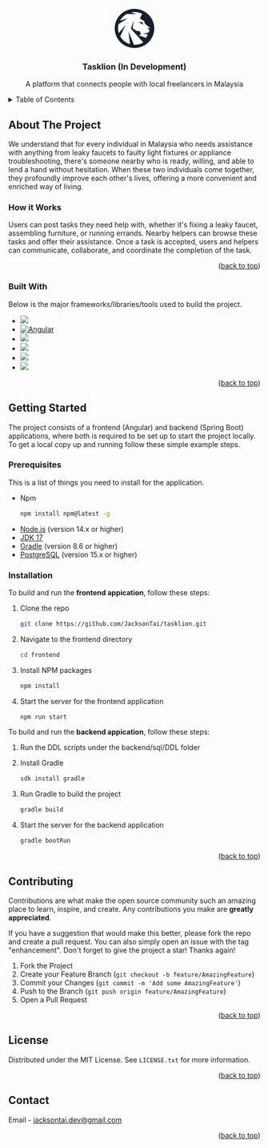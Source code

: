 <!-- Improved compatibility of back to top link: See: https://github.com/othneildrew/Best-README-Template/pull/73 -->
<a name="readme-top"></a>
<!--
*** Thanks for checking out the Best-README-Template. If you have a suggestion
*** that would make this better, please fork the repo and create a pull request
*** or simply open an issue with the tag "enhancement".
*** Don't forget to give the project a star!
*** Thanks again! Now go create something AMAZING! :D
-->



<!-- PROJECT SHIELDS -->
<!--
*** I'm using markdown "reference style" links for readability.
*** Reference links are enclosed in brackets [ ] instead of parentheses ( ).
*** See the bottom of this document for the declaration of the reference variables
*** for contributors-url, forks-url, etc. This is an optional, concise syntax you may use.
*** https://www.markdownguide.org/basic-syntax/#reference-style-links
-->


<!-- PROJECT LOGO -->
<br />
<div align="center">
  <a href="https://github.com/othneildrew/Best-README-Template">
    <img src="frontend/src/assets/images/logo.png" alt="Logo" width="80" height="80">
  </a>

  <h3 align="center">Tasklion (In Development)</h3>

  <p align="center">
    A platform that connects people with local freelancers in Malaysia
<!--     <br />
    <a href="https://github.com/othneildrew/Best-README-Template"><strong>Explore the docs »</strong></a>
    <br />
    <br />
    <a href="https://github.com/othneildrew/Best-README-Template">View Demo</a>
    ·
    <a href="https://github.com/othneildrew/Best-README-Template/issues/new?labels=bug&template=bug-report---.md">Report Bug</a>
    ·
    <a href="https://github.com/othneildrew/Best-README-Template/issues/new?labels=enhancement&template=feature-request---.md">Request Feature</a> -->
  </p>
</div>



<!-- TABLE OF CONTENTS -->
<details>
  <summary>Table of Contents</summary>
  <ol>
    <li>
      <a href="#about-the-project">About The Project</a>
      <ul>
        <li><a href="#built-with">Built With</a></li>
      </ul>
    </li>
    <li>
      <a href="#getting-started">Getting Started</a>
      <ul>
        <li><a href="#prerequisites">Prerequisites</a></li>
        <li><a href="#installation">Installation</a></li>
      </ul>
    </li>
<!--     <li><a href="#usage">Usage</a></li> -->
<!--     <li><a href="#roadmap">Roadmap</a></li> -->
    <li><a href="#contributing">Contributing</a></li>
    <li><a href="#license">License</a></li>
    <li><a href="#contact">Contact</a></li>
<!--     <li><a href="#acknowledgments">Acknowledgments</a></li> -->
  </ol>
</details>



<!-- ABOUT THE PROJECT -->
## About The Project

We understand that for every individual in Malaysia who needs assistance with anything from leaky faucets to faulty light fixtures or appliance troubleshooting, there's someone nearby who is ready, willing, and able to lend a hand without hesitation. When these two individuals come together, they profoundly improve each other's lives, offering a more convenient and enriched way of living.

### How it Works

Users can post tasks they need help with, whether it's fixing a leaky faucet, assembling furniture, or running errands. Nearby helpers can browse these tasks and offer their assistance. Once a task is accepted, users and helpers can communicate, collaborate, and coordinate the completion of the task.

<p align="right">(<a href="#readme-top">back to top</a>)</p>



### Built With

Below is the major frameworks/libraries/tools used to build the project.

* <img src="https://img.shields.io/badge/Node.js-339933?style=for-the-badge&logo=nodedotjs&logoColor=white">
* [![Angular][Angular.io]][Angular-url]
* <img src="https://img.shields.io/badge/Spring_Boot-F2F4F9?style=for-the-badge&logo=spring-boot">
* <img src="https://img.shields.io/badge/Spring_Security-6DB33F?style=for-the-badge&logo=Spring-Security&logoColor=white">
* <img src="https://img.shields.io/badge/PostgreSQL-316192?style=for-the-badge&logo=postgresql&logoColor=white">
* <img src="https://img.shields.io/badge/gradle-02303A?style=for-the-badge&logo=gradle&logoColor=white">

<p align="right">(<a href="#readme-top">back to top</a>)</p>

<!-- GETTING STARTED -->
## Getting Started

The project consists of a frontend (Angular) and backend (Spring Boot) applications, where both is required to be set up to start the project locally.
To get a local copy up and running follow these simple example steps.

### Prerequisites

This is a list of things you need to install for the application.
* Npm
  ```sh
  npm install npm@latest -g
  ```
* [Node.js](https://nodejs.org/en) (version 14.x or higher)
* [JDK 17](https://www.oracle.com/my/java/technologies/downloads/#java17)
* [Gradle](https://gradle.org/) (version 8.6 or higher)
* [PostgreSQL](https://www.postgresql.org/) (version 15.x or higher)

### Installation

To build and run the **frontend appication**, follow these steps:

1. Clone the repo
   ```sh
   git clone https://github.com/JacksonTai/tasklion.git
   ```
2. Navigate to the frontend directory
   ```sh
   cd frontend
   ```
3. Install NPM packages
   ```sh
   npm install
   ```
4. Start the server for the frontend application
   ```sh
   npm run start
   ```

To build and run the **backend appication**, follow these steps:

1. Run the DDL scripts under the backend/sql/DDL folder

2. Install Gradle
   ```sh
   sdk install gradle
   ```
3. Run Gradle to build the project
   ```sh
   gradle build
   ```
4. Start the server for the backend application
   ```sh
   gradle bootRun
   ```
<p align="right">(<a href="#readme-top">back to top</a>)</p>



<!-- USAGE EXAMPLES -->


<!-- ROADMAP -->



<!-- CONTRIBUTING -->
## Contributing

Contributions are what make the open source community such an amazing place to learn, inspire, and create. Any contributions you make are **greatly appreciated**.

If you have a suggestion that would make this better, please fork the repo and create a pull request. You can also simply open an issue with the tag "enhancement".
Don't forget to give the project a star! Thanks again!

1. Fork the Project
2. Create your Feature Branch (`git checkout -b feature/AmazingFeature`)
3. Commit your Changes (`git commit -m 'Add some AmazingFeature'`)
4. Push to the Branch (`git push origin feature/AmazingFeature`)
5. Open a Pull Request

<p align="right">(<a href="#readme-top">back to top</a>)</p>



<!-- LICENSE -->
## License

Distributed under the MIT License. See `LICENSE.txt` for more information.

<p align="right">(<a href="#readme-top">back to top</a>)</p>



<!-- CONTACT -->
## Contact

Email - jacksontai.dev@gmail.com


<p align="right">(<a href="#readme-top">back to top</a>)</p>



<!-- ACKNOWLEDGMENTS -->



<!-- MARKDOWN LINKS & IMAGES -->
<!-- https://www.markdownguide.org/basic-syntax/#reference-style-links -->
[contributors-shield]: https://img.shields.io/github/contributors/othneildrew/Best-README-Template.svg?style=for-the-badge
[contributors-url]: https://github.com/othneildrew/Best-README-Template/graphs/contributors
[forks-shield]: https://img.shields.io/github/forks/othneildrew/Best-README-Template.svg?style=for-the-badge
[forks-url]: https://github.com/othneildrew/Best-README-Template/network/members
[stars-shield]: https://img.shields.io/github/stars/othneildrew/Best-README-Template.svg?style=for-the-badge
[stars-url]: https://github.com/othneildrew/Best-README-Template/stargazers
[issues-shield]: https://img.shields.io/github/issues/othneildrew/Best-README-Template.svg?style=for-the-badge
[issues-url]: https://github.com/othneildrew/Best-README-Template/issues
[license-shield]: https://img.shields.io/github/license/othneildrew/Best-README-Template.svg?style=for-the-badge
[license-url]: https://github.com/othneildrew/Best-README-Template/blob/master/LICENSE.txt
[linkedin-shield]: https://img.shields.io/badge/-LinkedIn-black.svg?style=for-the-badge&logo=linkedin&colorB=555
[linkedin-url]: https://linkedin.com/in/othneildrew
[product-screenshot]: images/screenshot.png
[Next.js]: https://img.shields.io/badge/next.js-000000?style=for-the-badge&logo=nextdotjs&logoColor=white
[Next-url]: https://nextjs.org/
[React.js]: https://img.shields.io/badge/React-20232A?style=for-the-badge&logo=react&logoColor=61DAFB
[React-url]: https://reactjs.org/
[Vue.js]: https://img.shields.io/badge/Vue.js-35495E?style=for-the-badge&logo=vuedotjs&logoColor=4FC08D
[Vue-url]: https://vuejs.org/
[Angular.io]: https://img.shields.io/badge/Angular-DD0031?style=for-the-badge&logo=angular&logoColor=white
[Angular-url]: https://angular.io/
[Svelte.dev]: https://img.shields.io/badge/Svelte-4A4A55?style=for-the-badge&logo=svelte&logoColor=FF3E00
[Svelte-url]: https://svelte.dev/
[Laravel.com]: https://img.shields.io/badge/Laravel-FF2D20?style=for-the-badge&logo=laravel&logoColor=white
[Laravel-url]: https://laravel.com
[Bootstrap.com]: https://img.shields.io/badge/Bootstrap-563D7C?style=for-the-badge&logo=bootstrap&logoColor=white
[Bootstrap-url]: https://getbootstrap.com
[JQuery.com]: https://img.shields.io/badge/jQuery-0769AD?style=for-the-badge&logo=jquery&logoColor=white
[JQuery-url]: https://jquery.com 
